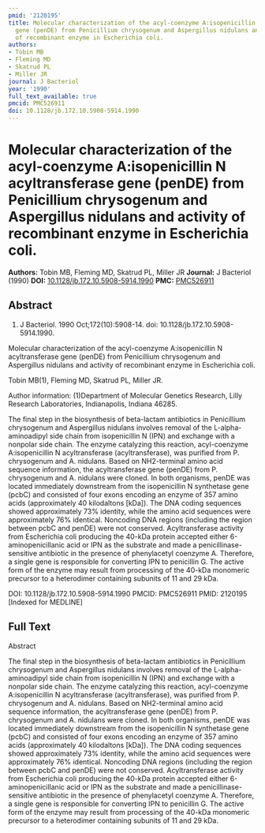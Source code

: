 ```yaml
---
pmid: '2120195'
title: Molecular characterization of the acyl-coenzyme A:isopenicillin N acyltransferase
  gene (penDE) from Penicillium chrysogenum and Aspergillus nidulans and activity
  of recombinant enzyme in Escherichia coli.
authors:
- Tobin MB
- Fleming MD
- Skatrud PL
- Miller JR
journal: J Bacteriol
year: '1990'
full_text_available: true
pmcid: PMC526911
doi: 10.1128/jb.172.10.5908-5914.1990
---
```


# Molecular characterization of the acyl-coenzyme A:isopenicillin N acyltransferase gene (penDE) from Penicillium chrysogenum and Aspergillus nidulans and activity of recombinant enzyme in Escherichia coli.
**Authors:** Tobin MB, Fleming MD, Skatrud PL, Miller JR
**Journal:** J Bacteriol (1990)
**DOI:** [10.1128/jb.172.10.5908-5914.1990](https://doi.org/10.1128/jb.172.10.5908-5914.1990)
**PMC:** [PMC526911](https://www.ncbi.nlm.nih.gov/pmc/articles/PMC526911/)

## Abstract

1. J Bacteriol. 1990 Oct;172(10):5908-14. doi: 10.1128/jb.172.10.5908-5914.1990.

Molecular characterization of the acyl-coenzyme A:isopenicillin N 
acyltransferase gene (penDE) from Penicillium chrysogenum and Aspergillus 
nidulans and activity of recombinant enzyme in Escherichia coli.

Tobin MB(1), Fleming MD, Skatrud PL, Miller JR.

Author information:
(1)Department of Molecular Genetics Research, Lilly Research Laboratories, 
Indianapolis, Indiana 46285.

The final step in the biosynthesis of beta-lactam antibiotics in Penicillium 
chrysogenum and Aspergillus nidulans involves removal of the L-alpha-aminoadipyl 
side chain from isopenicillin N (IPN) and exchange with a nonpolar side chain. 
The enzyme catalyzing this reaction, acyl-coenzyme A:isopenicillin N 
acyltransferase (acyltransferase), was purified from P. chrysogenum and A. 
nidulans. Based on NH2-terminal amino acid sequence information, the 
acyltransferase gene (penDE) from P. chrysogenum and A. nidulans were cloned. In 
both organisms, penDE was located immediately downstream from the isopenicillin 
N synthetase gene (pcbC) and consisted of four exons encoding an enzyme of 357 
amino acids (approximately 40 kilodaltons [kDa]). The DNA coding sequences 
showed approximately 73% identity, while the amino acid sequences were 
approximately 76% identical. Noncoding DNA regions (including the region between 
pcbC and penDE) were not conserved. Acyltransferase activity from Escherichia 
coli producing the 40-kDa protein accepted either 6-aminopenicillanic acid or 
IPN as the substrate and made a penicillinase-sensitive antibiotic in the 
presence of phenylacetyl coenzyme A. Therefore, a single gene is responsible for 
converting IPN to penicillin G. The active form of the enzyme may result from 
processing of the 40-kDa monomeric precursor to a heterodimer containing 
subunits of 11 and 29 kDa.

DOI: 10.1128/jb.172.10.5908-5914.1990
PMCID: PMC526911
PMID: 2120195 [Indexed for MEDLINE]

## Full Text

Abstract

The final step in the biosynthesis of beta-lactam antibiotics in Penicillium chrysogenum and Aspergillus nidulans involves removal of the L-alpha-aminoadipyl side chain from isopenicillin N (IPN) and exchange with a nonpolar side chain. The enzyme catalyzing this reaction, acyl-coenzyme A:isopenicillin N acyltransferase (acyltransferase), was purified from P. chrysogenum and A. nidulans. Based on NH2-terminal amino acid sequence information, the acyltransferase gene (penDE) from P. chrysogenum and A. nidulans were cloned. In both organisms, penDE was located immediately downstream from the isopenicillin N synthetase gene (pcbC) and consisted of four exons encoding an enzyme of 357 amino acids (approximately 40 kilodaltons [kDa]). The DNA coding sequences showed approximately 73% identity, while the amino acid sequences were approximately 76% identical. Noncoding DNA regions (including the region between pcbC and penDE) were not conserved. Acyltransferase activity from Escherichia coli producing the 40-kDa protein accepted either 6-aminopenicillanic acid or IPN as the substrate and made a penicillinase-sensitive antibiotic in the presence of phenylacetyl coenzyme A. Therefore, a single gene is responsible for converting IPN to penicillin G. The active form of the enzyme may result from processing of the 40-kDa monomeric precursor to a heterodimer containing subunits of 11 and 29 kDa.
